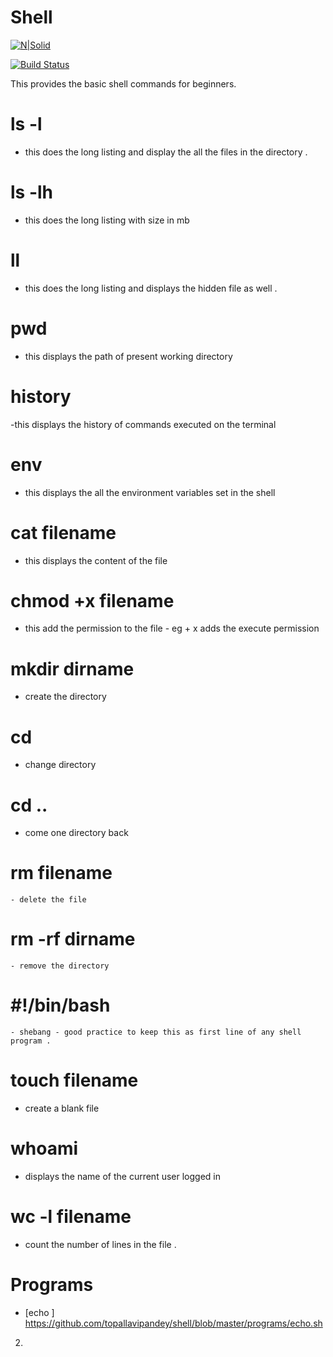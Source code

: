 # Shell

[![N|Solid](https://cldup.com/dTxpPi9lDf.thumb.png)](https://nodesource.com/products/nsolid)

[![Build Status](https://travis-ci.org/joemccann/dillinger.svg?branch=master)](https://travis-ci.org/joemccann/dillinger)

This provides the basic shell commands for beginners.

# ls -l 
  - this does the long listing and display the all the files in the directory .
  
# ls -lh
  - this does the long listing with size in mb 
  
# ll 
  - this does the long listing and displays the hidden file as well .
  
# pwd 
  - this displays the path of present working directory 
  
# history 
  -this displays the history of commands executed on the terminal 
  
# env 
  - this displays the all the environment variables set in the shell 
  
# cat filename
  - this displays the content of the file 
  
# chmod +x filename 
  - this add the permission to the file - eg + x adds the execute permission 
  
# mkdir dirname 
  - create the directory 
  
# cd 
  - change directory 
  
# cd ..
  - come one directory back 
  
# rm filename 
    - delete the file 
    
# rm -rf dirname 
    - remove the directory 
    
# #!/bin/bash 
    - shebang - good practice to keep this as first line of any shell program .
    
# touch filename 
  - create a blank file 
  
# whoami
  - displays the name of the current user logged in 
  
# wc -l filename 
  - count the number of lines in the file .
  


# Programs 
  * [echo ]
    https://github.com/topallavipandey/shell/blob/master/programs/echo.sh
  2. 
    
  
  
  
